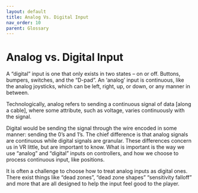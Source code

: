 ```yaml
---
layout: default
title: Analog Vs. Digital Input
nav_order: 10
parent: Glossary
---
```

# Analog vs. Digital Input

A “digital” input is one that only exists in two states – on or off. Buttons, bumpers, switches, and the “D-pad”. An ‘analog’ input is continuous, like the analog joysticks, which can be left, right, up, or down, or any manner in between. 

Technologically, analog refers to sending a continuous signal of data [along a cable], where some attribute, such as voltage, varies continuously with the signal.

Digital would be sending the signal through the wire encoded in some manner: sending the 0’s and 1’s. The chief difference is that analog signals are continuous while digital signals are granular. These differences concern us in VR little, but are important to know. What is important is the way we use “analog” and “digital” inputs on controllers, and how we choose to process continuous input, like positions. 

It is often a challenge to choose how to treat analog inputs as digital ones. There exist things like “dead zones”, “dead zone shapes” “sensitivity falloff” and more that are all designed to help the input feel good to the player. 

